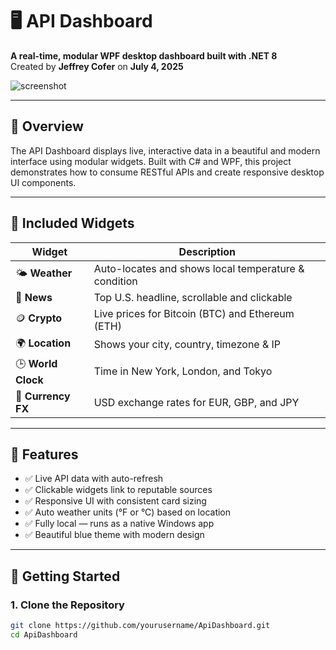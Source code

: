 # 🖥️ API Dashboard

**A real-time, modular WPF desktop dashboard built with .NET 8**  
Created by **Jeffrey Cofer** on **July 4, 2025**

![screenshot](screenshot.png)

---

## 🌟 Overview

The API Dashboard displays live, interactive data in a beautiful and modern interface using modular widgets. Built with C# and WPF, this project demonstrates how to consume RESTful APIs and create responsive desktop UI components.

---

## 🧩 Included Widgets

| Widget           | Description                                      |
|------------------|--------------------------------------------------|
| 🌤 **Weather**     | Auto-locates and shows local temperature & condition |
| 📰 **News**        | Top U.S. headline, scrollable and clickable     |
| 🪙 **Crypto**      | Live prices for Bitcoin (BTC) and Ethereum (ETH) |
| 🌍 **Location**    | Shows your city, country, timezone & IP         |
| 🕒 **World Clock** | Time in New York, London, and Tokyo             |
| 💱 **Currency FX** | USD exchange rates for EUR, GBP, and JPY        |

---

## 🎯 Features

- ✅ Live API data with auto-refresh
- ✅ Clickable widgets link to reputable sources
- ✅ Responsive UI with consistent card sizing
- ✅ Auto weather units (°F or °C) based on location
- ✅ Fully local — runs as a native Windows app
- ✅ Beautiful blue theme with modern design

---

## 🚀 Getting Started

### 1. Clone the Repository
```bash
git clone https://github.com/yourusername/ApiDashboard.git
cd ApiDashboard
